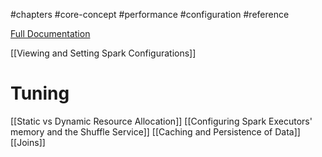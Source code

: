 #chapters #core-concept #performance #configuration 
#reference 


[Full Documentation](https://oreil.ly/mifI7)

[[Viewing and Setting Spark Configurations]]

# Tuning
[[Static vs Dynamic Resource Allocation]]
[[Configuring Spark Executors' memory and the Shuffle Service]]
[[Caching and Persistence of Data]]
[[Joins]]

